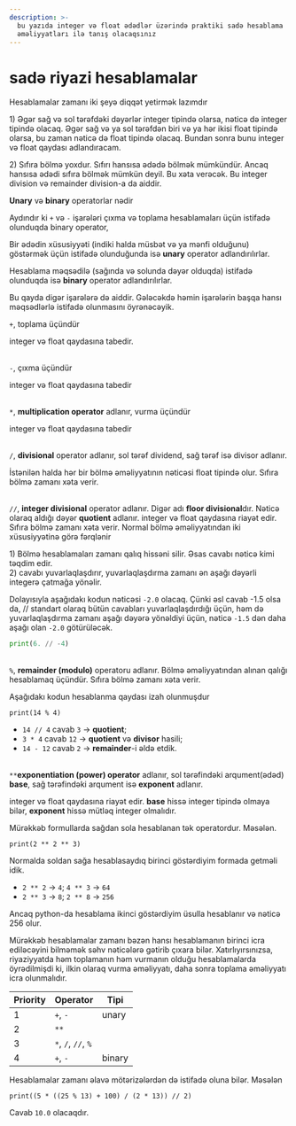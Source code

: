 ```yaml
---
description: >-
  bu yazıda integer və float ədədlər üzərində praktiki sadə hesablama
  əməliyyatları ilə tanış olacaqsınız
---
```


# sadə riyazi hesablamalar

Hesablamalar zamanı iki şeyə diqqət yetirmək lazımdır

1\) Əgər sağ və sol tərəfdəki dəyərlər integer tipində olarsa, nəticə də integer tipində olacaq. Əgər sağ və ya sol tərəfdən biri və ya hər ikisi float tipində olarsa, bu zaman nəticə də float tipində olacaq. Bundan sonra bunu integer və float qaydası adlandıracam.

2\) Sıfıra bölmə yoxdur. Sıfırı hansısa ədədə bölmək mümkündür. Ancaq hansısa ədədi sıfıra bölmək mümkün deyil. Bu xəta verəcək. Bu integer division və remainder division-a da aiddir.



**Unary** və **binary** operatorlar nədir

Aydındır ki `+` və `-` işarələri çıxma və toplama hesablamaları üçün istifadə olunduqda binary operator,

Bir ədədin xüsusiyyəti (indiki halda müsbət və ya mənfi olduğunu) göstərmək üçün istifadə olunduğunda isə **unary** operator adlandırılırlar.&#x20;

Hesablama məqsədilə (sağında və solunda dəyər olduqda) istifadə olunduqda isə **binary** operator adlandırılırlar.

Bu qayda digər işarələrə də aiddir. Gələcəkdə həmin işarələrin başqa hansı məqsədlərlə istifadə olunmasını öyrənəcəyik.





`+`, toplama üçündür

integer və float qaydasına tabedir.

\
`-`, çıxma üçündür

integer və float qaydasına tabedir

\
`*`, **multiplication operator** adlanır, vurma üçündür&#x20;

integer və float qaydasına tabedir



\
`/`, **divisional** operator adlanır, sol tərəf dividend, sağ tərəf isə divisor adlanır.

İstənilən halda hər bir bölmə əməliyyatının nəticəsi float tipində olur. Sıfıra bölmə zamanı xəta verir.

\
`//`, **integer divisional** operator adlanır. Digər adı **floor divisional**dır. Nəticə olaraq aldığı dəyər **quotient** adlanır. integer və float qaydasına riayət edir. Sıfıra bölmə zamanı xəta verir. Normal bölmə əməliyyatından iki xüsusiyyətinə görə fərqlənir

1\) Bölmə hesablamaları zamanı qalıq hissəni silir. Əsas cavabı nəticə kimi təqdim edir.\
2\) cavabı yuvarlaqlaşdırır, yuvarlaqlaşdırma zamanı ən aşağı dəyərli integerə çatmağa yönəlir.

Dolayısıyla aşağıdakı kodun nəticəsi `-2.0` olacaq. Çünki əsl cavab -1.5 olsa da, // standart olaraq bütün cavabları yuvarlaqlaşdırdığı üçün, həm də yuvarlaqlaşdırma zamanı aşağı dəyərə yönəldiyi üçün, nəticə `-1.5` dən daha aşağı olan `-2.0` götürüləcək.

```python
print(6. // -4)
```



\
`%`, **remainder (modulo)** operatoru adlanır. Bölmə əməliyyatından alınan qalığı hesablamaq üçündür. Sıfıra bölmə zamanı xəta verir.

Aşağıdakı kodun hesablanma qaydası izah olunmuşdur

```
print(14 % 4)
```

* `14 // 4` cavab `3` →  **quotient**;
* `3 * 4` cavab `12` →  **quotient** və **divisor** hasili;
* `14 - 12` cavab `2` →  **remainder**-i əldə etdik.





\
`**`**exponentiation (power) operator** adlanır, sol tərəfindəki arqument(ədəd) **base**, sağ tərəfindəki arqument isə **exponent** adlanır.

integer və float qaydasına riayət edir. **base** hissə integer tipində olmaya bilər, **exponent** hissə mütləq integer olmalıdır.

Mürəkkəb formullarda sağdan sola hesablanan tək operatordur. Məsələn.

```
print(2 ** 2 ** 3)
```

Normalda soldan sağa hesablasaydıq birinci göstərdiyim formada getməli idik.

* `2 ** 2` → `4`; `4 ** 3` → `64`
* `2 ** 3` → `8`; `2 ** 8` → `256`

Ancaq python-da hesablama ikinci göstərdiyim üsulla hesablanır və nəticə 256 olur.



Mürəkkəb hesablamalar zamanı bəzən hansı hesablamanın birinci icra ediləcəyini bilməmək səhv nəticələrə gətirib çıxara bilər. Xatırlıyırsınızsa, riyaziyyatda həm toplamanın həm vurmanın olduğu hesablamalarda öyrədilmişdi ki, ilkin olaraq vurma əməliyyatı, daha sonra toplama əməliyyatı icra olunmalıdır.&#x20;

| Priority | Operator            | Tipi   |
| -------- | ------------------- | ------ |
| 1        | `+`, `-`            | unary  |
| 2        | `**`                |        |
| 3        | `*`, `/`, `//`, `%` |        |
| 4        | `+`, `-`            | binary |

Hesablamalar zamanı əlavə mötərizələrdən də istifadə oluna bilər. Məsələn

```
print((5 * ((25 % 13) + 100) / (2 * 13)) // 2)
```

Cavab `10.0` olacaqdır.
